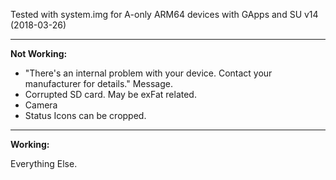 Tested with system.img for A-only ARM64 devices with GApps and SU v14 (2018-03-26)
***
**Not Working:**

- "There's an internal problem with your device. Contact your manufacturer for details." Message.
- Corrupted SD card. May be exFat related. 
- Camera
- Status Icons can be cropped.

***
**Working:**

Everything Else.

